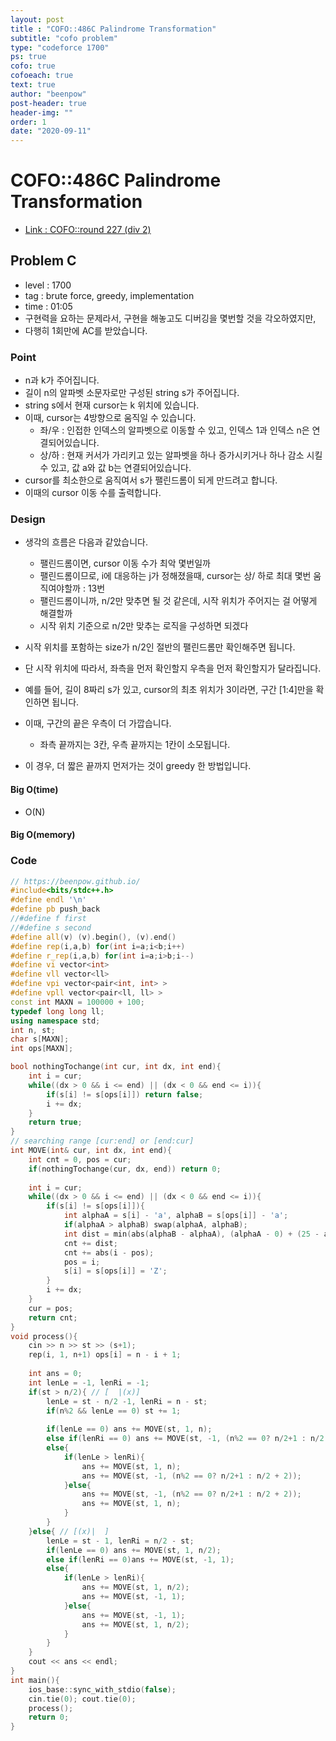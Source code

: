 ```yaml
---
layout: post
title : "COFO::486C Palindrome Transformation"
subtitle: "cofo problem"
type: "codeforce 1700"
ps: true
cofo: true
cofoeach: true
text: true
author: "beenpow"
post-header: true
header-img: ""
order: 1
date: "2020-09-11"
---
```

# COFO::486C Palindrome Transformation
- [Link : COFO::round 227 (div 2)](https://codeforces.com/problemset/problem/486/C)

## Problem C

- level : 1700
- tag : brute force, greedy, implementation
- time : 01:05
- 구현력을 요하는 문제라서, 구현을 해놓고도 디버깅을 몇번할 것을 각오하였지만,
- 다행히 1회만에 AC를 받았습니다.

### Point
- n과 k가 주어집니다.
- 길이 n의 알파벳 소문자로만 구성된 string s가 주어집니다.
- string s에서 현재 cursor는 k 위치에 있습니다.
- 이때, cursor는 4방향으로 움직일 수 있습니다.
  - 좌/우 : 인접한 인덱스의 알파벳으로 이동할 수 있고, 인덱스 1과 인덱스 n은 연결되어있습니다.
  - 상/하 : 현재 커서가 가리키고 있는 알파벳을 하나 증가시키거나 하나 감소 시킬 수 있고, 값 a와 값 b는 연결되어있습니다.
- cursor를 최소한으로 움직여서 s가 팰린드롬이 되게 만드려고 합니다.
- 이때의 cursor 이동 수를 출력합니다.

### Design
- 생각의 흐름은 다음과 같았습니다.
  - 팰린드롬이면, cursor 이동 수가 최악 몇번일까
  - 팰린드롬이므로, i에 대응하는 j가 정해졌을때, cursor는 상/ 하로 최대 몇번 움직여야할까 : 13번
  - 팰린드롬이니까, n/2만 맞추면 될 것 같은데, 시작 위치가 주어지는 걸 어떻게 해결할까
  - 시작 위치 기준으로 n/2만 맞추는 로직을 구성하면 되겠다

- 시작 위치를 포함하는 size가 n/2인 절반의 팰린드롬만 확인해주면 됩니다.
- 단 시작 위치에 따라서, 좌측을 먼저 확인할지 우측을 먼저 확인할지가 달라집니다.
- 예를 들어, 길이 8짜리 s가 있고, cursor의 최초 위치가 3이라면, 구간 [1:4]만을 확인하면 됩니다.
- 이때, 구간의 끝은 우측이 더 가깝습니다. 
  - 좌측 끝까지는 3칸, 우측 끝까지는 1칸이 소모됩니다.
- 이 경우, 더 짧은 끝까지 먼저가는 것이 greedy 한 방법입니다.

#### Big O(time)
- O(N)

#### Big O(memory)

### Code

```cpp
// https://beenpow.github.io/
#include<bits/stdc++.h>
#define endl '\n'
#define pb push_back
//#define f first
//#define s second
#define all(v) (v).begin(), (v).end()
#define rep(i,a,b) for(int i=a;i<b;i++)
#define r_rep(i,a,b) for(int i=a;i>b;i--)
#define vi vector<int>
#define vll vector<ll>
#define vpi vector<pair<int, int> >
#define vpll vector<pair<ll, ll> >
const int MAXN = 100000 + 100;
typedef long long ll;
using namespace std;
int n, st;
char s[MAXN];
int ops[MAXN];

bool nothingTochange(int cur, int dx, int end){
    int i = cur;
    while((dx > 0 && i <= end) || (dx < 0 && end <= i)){
        if(s[i] != s[ops[i]]) return false;
        i += dx;
    }
    return true;
}
// searching range [cur:end] or [end:cur]
int MOVE(int& cur, int dx, int end){
    int cnt = 0, pos = cur;
    if(nothingTochange(cur, dx, end)) return 0;
    
    int i = cur;
    while((dx > 0 && i <= end) || (dx < 0 && end <= i)){
        if(s[i] != s[ops[i]]){
            int alphaA = s[i] - 'a', alphaB = s[ops[i]] - 'a';
            if(alphaA > alphaB) swap(alphaA, alphaB);
            int dist = min(abs(alphaB - alphaA), (alphaA - 0) + (25 - alphaB) + 1);
            cnt += dist;
            cnt += abs(i - pos);
            pos = i;
            s[i] = s[ops[i]] = 'Z';
        }
        i += dx;
    }
    cur = pos;
    return cnt;
}
void process(){
    cin >> n >> st >> (s+1);
    rep(i, 1, n+1) ops[i] = n - i + 1;
    
    int ans = 0;
    int lenLe = -1, lenRi = -1;
    if(st > n/2){ // [  |(x)]
        lenLe = st - n/2 -1, lenRi = n - st;
        if(n%2 && lenLe == 0) st += 1;
        
        if(lenLe == 0) ans += MOVE(st, 1, n);
        else if(lenRi == 0) ans += MOVE(st, -1, (n%2 == 0? n/2+1 : n/2 + 2));
        else{
            if(lenLe > lenRi){
                ans += MOVE(st, 1, n);
                ans += MOVE(st, -1, (n%2 == 0? n/2+1 : n/2 + 2));
            }else{
                ans += MOVE(st, -1, (n%2 == 0? n/2+1 : n/2 + 2));
                ans += MOVE(st, 1, n);
            }
        }
    }else{ // [(x)|  ]
        lenLe = st - 1, lenRi = n/2 - st;
        if(lenLe == 0) ans += MOVE(st, 1, n/2);
        else if(lenRi == 0)ans += MOVE(st, -1, 1);
        else{
            if(lenLe > lenRi){
                ans += MOVE(st, 1, n/2);
                ans += MOVE(st, -1, 1);
            }else{
                ans += MOVE(st, -1, 1);
                ans += MOVE(st, 1, n/2);
            }
        }
    }
    cout << ans << endl;
}
int main(){
    ios_base::sync_with_stdio(false);
    cin.tie(0); cout.tie(0);
    process();
    return 0;
}
```
